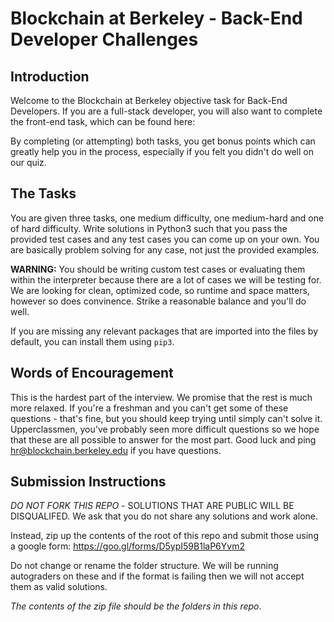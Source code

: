 # Blockchain at Berkeley - Back-End Developer Challenges
## Introduction
Welcome to the Blockchain at Berkeley objective task for Back-End Developers. If you are a full-stack developer, you will also want to complete the front-end task, which can be found here:

By completing (or attempting) both tasks, you get bonus points which can greatly help you in the process, especially if you felt you didn't do well on our quiz.

## The Tasks
You are given three tasks, one medium difficulty, one medium-hard and one of hard difficulty. Write solutions in Python3 such that you pass the provided test cases and any test cases you can come up on your own. You are basically problem solving for any case, not just the provided examples.

**WARNING:** You should be writing custom test cases or evaluating them within the interpreter because there are a lot of cases we will be testing for. We are looking for clean, optimized code, so runtime and space matters, however so does convinence. Strike a reasonable balance and you'll do well.

If you are missing any relevant packages that are imported into the files by default, you can install them using `pip3`.

## Words of Encouragement
This is the hardest part of the interview. We promise that the rest is much more relaxed. If you're a freshman and you can't get some of these questions - that's fine, but you should keep trying until simply can't solve it.
Upperclassmen, you've probably seen more difficult questions so we hope that these are all possible to answer for the most part. Good luck and ping hr@blockchain.berkeley.edu if you have questions.

## Submission Instructions

*DO NOT FORK THIS REPO* - SOLUTIONS THAT ARE PUBLIC WILL BE DISQUALIFED. We ask that you do not share any solutions and work alone.

Instead, zip up the contents of the root of this repo and submit those using a google form: https://goo.gl/forms/D5ypI59B1laP6Yvm2

Do not change or rename the folder structure. We will be running autograders on these and if the format is failing then we will not accept them as valid solutions.

*The contents of the zip file should be the folders in this repo*.
